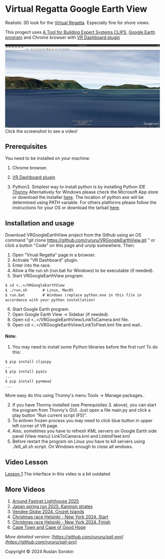 # Virtual Regatta Google Earth View

Realistic 3D look for the [Virtual Regatta](https://www.virtualregatta.com/en/offshore-game/).
Especially fine for shore views.

This progect uses [A Tool for Building Expert Systems CLIPS](https://www.clipsrules.net/), 
[Google Earth program](https://www.google.com/earth/about/versions/#earth-pro) and
Chrome browser with
[VR Dashboard plugin](https://chrome.google.com/webstore/search/VR%20Dashboard)

[![Watch the video](1.png)](https://www.youtube.com/watch?v=-mU8IFLJL6w)
Click the screenshot to see a video!

## Prerequisites

You need to be installed on your machine:

1. Chrome browser.

2. [VR Dashboard plugin](https://chromewebstore.google.com/search/VR%20Dashboard%20I.T.Y.C.)

3. Python3.
	Simplest way to install python is by installing Python IDE [Thonny](https://thonny.org/)
	Alternatively for Windows please check the Microsoft App store or download the installer [here](https://www.python.org/downloads/windows/).
    The location of python.exe will be determined using PATH variable.
    For others platforms please follow the instructions for your OS or download the tarball [here](https://www.python.org/downloads/).

## Installation and usage

Download VRGoogleEarthView project from the Github using an OS command "git clone https://github.com/rururu/VRGoogleEarthView.git " or click a button "Code" on this page and unzip somewhere. Then:

1. Open "Virual Regatta" page in a browser.
2. Activate "VR Dashboard" plugin.
3. Enter into the race.
4. Allow a file run.sh (run.bat for Windows) to be executable (if needed).
5. Start VRGoogleEarthView program:

```shell
$ cd <..>/VRGoogleEarthView
$ ./run.sh       # Linux, MacOS
$ run.bat        # Windows (replace python.exe in this file in accordance with your python installation)
```
6. Start Google Earth program.
7. Open Google Earth View -> Sidebar (if needed).
8. Open cd <..>/VRGoogleEarthView/LinkToCamera.kml file.
9. Open cd <..>/VRGoogleEarthView/LinkToFleet.kml file and wait..

#### Note:

1. You may need to install some Python libraries before the first run! To do this:

```shell
$ pip install clipspy
...
$ pip install pyais
...
$ pip install pynmea2
...
```
More easy do this using Thonny's menu Tools -> Manage packages..

2. If you have Thonny installed (see Prerequisites 3. above), you can start the program from Thonny's GUI. 
Just open a file main.py and click a play button "Run current script (F5)".
3. To enliven frozen process you may need to click blue button in upper left corner of VR page.
4. Also, sometimes you have to refresh KML servers on Google Earth side panel (View menu) LinkToCamera.kml and LinktoFleet.kml
5. Before restart the program on Linux you have to kill servers using ./kill_all.sh script.
On Windows enough to close all wndows.

## Video Lesson

[Lesson 1](https://www.youtube.com/watch?v=oOA6aZAwZYQ)
The interface in this video is a bit outdated

## More Videos

1. [Around Fastnet Lighthouse 2025](https://youtu.be/0RJvrW5n3Sg)
2. [Japan spring run 2025. Kanmon strates](https://www.youtube.com/watch?v=f05fT74qrdg)
3. [Vendee Globe 2024. Crozet Islands](https://www.youtube.com/watch?v=-mU8IFLJL6w)
4. [Christmas race Helsinki - New York 2024. Start](https://www.youtube.com/watch?v=rzFJu84os68)
5. [Christmas race Helsinki - New York 2024. Finish](https://www.youtube.com/watch?v=w5J4xQFkwM0)
6. [Cape Town and Cape of Good Hope](https://youtu.be/NUErnVKNLAw)

_More detailed version: [https://github.com/rururu/sail-pro](https://github.com/rururu/sail-pro)_

Copyright © 2024 Ruslan Sorokin

